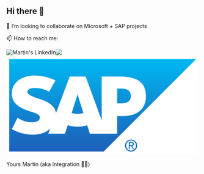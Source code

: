 ## Hi there 👋

👯 I’m looking to collaborate on Microsoft + SAP projects

📫 How to reach me:

<a href="https://twitter.com/martinpankraz" ><img src="https://img.shields.io/twitter/url?style=social&url=https%3A%2F%2Ftwitter.com%2Fmartinpankraz" /></a><a href="https://www.linkedin.com/in/martin-pankraz/">
  <img align="left" alt="Martin's LinkedIn" src="https://img.shields.io/badge/linkedin-%230077B5.svg?style=for-the-badge&logo=linkedin&logoColor=white" />
</a><a href="https://people.sap.com/martin-pankraz#content:blogposts" ><img src="img/sap.svg" /></a>

Yours Martin (aka Integration 🥷🐱)
